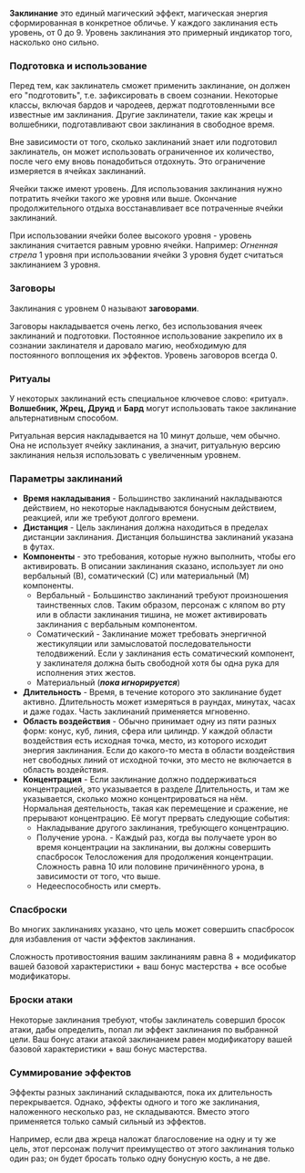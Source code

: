**Заклинание** это единый магический эффект, магическая энергия сформированная в конкретное обличье. У каждого заклинания есть уровень, от 0 до 9. Уровень заклинания это примерный индикатор того, насколько оно сильно. 

### Подготовка и использование
Перед тем, как заклинатель сможет применить заклинание, он должен его "подготовить", т.е. зафиксировать в своем сознании. Некоторые классы, включая бардов и чародеев, держат подготовленными все известные им заклинания. Другие заклинатели, такие как жрецы и волшебники, подготавливают свои заклинания в свободное время.

Вне зависимости от того, сколько заклинаний знает или подготовил заклинатель, он может использовать ограниченное их количество, после чего ему вновь понадобиться отдохнуть. Это ограничение измеряется в ячейках заклинаний. 

Ячейки также имеют уровень. Для использования заклинания нужно потратить ячейки такого же уровня или выше. Окончание продолжительного отдыха восстанавливает все потраченные ячейки заклинаний.

При использовании ячейки более высокого уровня - уровень заклинания считается равным уровню ячейки. Например: *Огненная стрела* 1 уровня при использовании ячейки 3 уровня будет считаться заклинанием 3 уровня.

### Заговоры
Заклинания с уровнем 0 называют **заговорами**.

Заговоры накладывается очень легко, без использования ячеек заклинаний и подготовки. Постоянное использование закрепило их в сознании заклинателя и даровало магию, необходимую для постоянного воплощения их эффектов. Уровень заговоров всегда 0.

### Ритуалы
У некоторых заклинаний есть специальное ключевое слово: «ритуал». **Волшебник, Жрец, Друид** и **Бард** могут использовать такое заклинание альтернативным способом.

Ритуальная версия накладывается на 10 минут дольше, чем обычно. Она не использует ячейку заклинания, а значит, ритуальную версию заклинания нельзя использовать с увеличенным уровнем.

### Параметры заклинаний
- **Время накладывания** - Большинство заклинаний накладываются действием, но некоторые накладываются бонусным действием, реакцией, или же требуют долгого времени.
- **Дистанция** - Цель заклинания должна находиться в пределах дистанции заклинания. Дистанция большинства заклинаний указана в футах.
- **Компоненты** - это требования, которые нужно выполнить, чтобы его активировать. В описании заклинания сказано, использует ли оно вербальный (В), соматический (С) или материальный (М) компоненты.
	- Вербальный - Большинство заклинаний требуют произношения таинственных слов. Таким образом, персонаж с кляпом во рту или в области заклинания тишина, не может активировать заклинания с вербальным компонентом.
	- Соматический - Заклинание может требовать энергичной жестикуляции или замысловатой последовательности телодвижений. Если у заклинания есть соматический компонент, у заклинателя должна быть свободной хотя бы одна рука для исполнения этих жестов.
	- Материальный (***пока игнорируется***)
- **Длительность** - Время, в течение которого это заклинание будет активно. Длительность может измеряться в раундах, минутах, часах и даже годах. Часть заклинаний применяется мгновенно.
- **Область воздействия** - Обычно принимает одну из пяти разных форм: конус, куб, линия, сфера или цилиндр. У каждой области воздействия есть исходная точка, место, из которого исходит энергия заклинания. Если до какого-то места в области воздействия нет свободных линий от исходной точки, это место не включается в область воздействия.
- **Концентрация** - Если заклинание должно поддерживаться концентрацией, это указывается в разделе Длительность, и там же указывается, сколько можно концентрироваться на нём. Нормальная деятельность, такая как перемещение и сражение, не прерывают концентрацию. Её могут прервать следующие события:
	- Накладывание другого заклинания, требующего концентрацию.
	- Получение урона. - Каждый раз, когда вы получаете урон во время концентрации на заклинании, вы должны совершить спасбросок Телосложения для продолжения концентрации. Сложность равна 10 или половине причинённого урона, в зависимости от того, что выше.
	- Недееспособность или смерть.

### Спасброски
Во многих заклинаниях указано, что цель может совершить спасбросок для избавления от части эффектов заклинания.

Сложность противостояния вашим заклинаниям равна 8 + модификатор вашей базовой характеристики + ваш бонус мастерства + все особые модификаторы.

### Броски атаки
Некоторые заклинания требуют, чтобы заклинатель совершил бросок атаки, дабы определить, попал ли эффект заклинания по выбранной цели. Ваш бонус атаки атакой заклинанием равен модификатору вашей базовой характеристики + ваш бонус мастерства.

### Суммирование эффектов
Эффекты разных заклинаний складываются, пока их длительность перекрывается. Однако, эффекты одного и того же заклинания, наложенного несколько раз, не складываются. Вместо этого применяется только самый сильный из эффектов.

Например, если два жреца наложат благословение на одну и ту же цель, этот персонаж получит преимущество от этого заклинания только один раз; он будет бросать только одну бонусную кость, а не две.